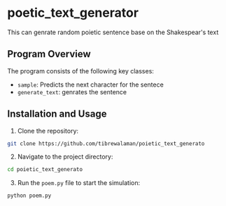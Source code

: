 # poetic_text_generator
This can genrate random poietic sentence base on the Shakespear's text

## Program Overview

The program consists of the following key classes:
- `sample`: Predicts the next character for the sentece
- `generate_text`: genrates the sentence



## Installation and Usage

1. Clone the repository:
```bash
git clone https://github.com/tibrewalaman/poietic_text_generato
```

2. Navigate to the project directory:
```bash
cd poietic_text_generato
```

3. Run the `poem.py` file to start the simulation:
```bash
python poem.py
```
